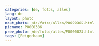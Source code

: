```yaml
---
categories: [de, fotos, alles]
lang: de
layout: photo
next_photo: /de/fotos/alles/P0000385.html
picname: P0000386
prev_photo: /de/fotos/alles/P0000028.html
tags: [Feigenbaum]
---
```

